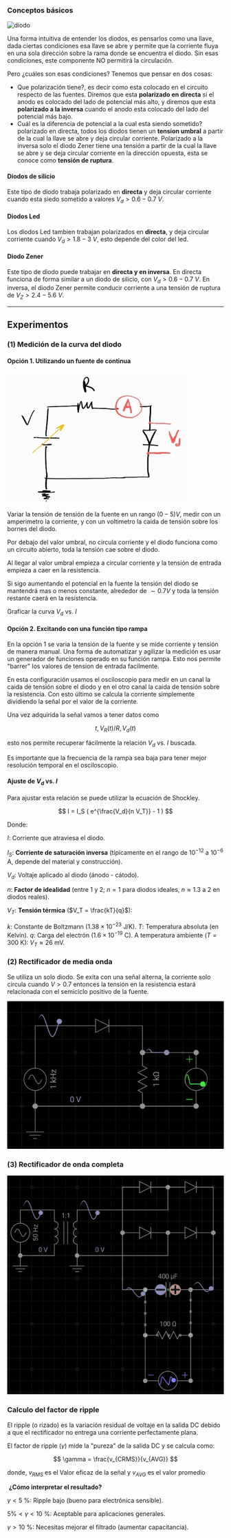 ### Conceptos básicos

![diodo](https://www.electrical4u.com/wp-content/uploads/diode-symbol.jpg)

Una forma intuitiva de entender los diodos, es pensarlos como una llave, dada ciertas condiciones esa llave se abre y permite que la corriente fluya en una sola dirección sobre la rama donde se encuentra el diodo. Sin esas condiciones, este componente NO permitirá la circulación.

Pero ¿cuáles son esas condiciones? Tenemos que pensar en dos cosas:

 - Que polarización tiene?, es decir como esta colocado en el circuito respecto de las fuentes. Diremos que esta **polarizado en directa** si el anodo es colocado del lado de potencial más alto, y diremos que esta **polarizado a la inversa** cuando el anodo esta colocado del lado del potencial más bajo.
 - Cuál es la diferencia de potencial a la cual esta siendo sometido? polarizado en directa, todos los diodos tienen un **tension umbral** a partir de la cual la llave se abre y deja circular corriente. Polarizado a la inversa solo el diodo Zener tiene una tensión a partir de la cual la llave se abre y se deja circular corriente en la dirección opuesta, esta se conoce como **tensión de ruptura**.



#### Diodos de silicio 

Este tipo de diodo trabaja polarizado en **directa** y deja circular corriente cuando esta siedo sometido a valores $V_d >0.6-0.7$ $V$. 

#### Diodos Led 

Los diodos Led tambien trabajan polarizados en **directa**, y deja circular corriente cuando $V_d >1.8-3$ $V$, esto depende del color del led.

#### Diodo Zener

Este tipo de diodo puede trabajar en **directa y en inversa**. 
En directa funciona de forma similar a un diodo de silicio, con $V_d >0.6-0.7$ $V$. En inversa, el diodo Zener permite conducir corriente a una tensión de ruptura de $V_Z > 2.4-5.6$ $V$.

---
## Experimentos

### (1) Medición de la curva del diodo

#### Opción 1. Utilizando un fuente de continua

![diag1](images/diodo_1.jpg)

Variar la tensión de tensión de la fuente en un rango $(0-5)V$, medir con un amperimetro la corriente, y con un voltimetro la caida de tensión sobre los bornes del diodo.

Por debajo del valor umbral, no circula corriente y el diodo funciona como un circuito abierto, toda la tensión cae sobre el diodo.

Al llegar al valor umbral empieza a circular corriente y la tensión de entrada empieza a caer en la resistencia.

Si sigo aumentando el potencial en la fuente la tensión del diodo se mantendrá mas o menos constante, alrededor de $\sim 0.7V$ y toda la tensión restante caerá en la resistencia.

Graficar la curva $V_d$ vs. $I$

#### Opción 2. Excitando con una función tipo rampa

En la opción 1 se varia la tensión de la fuente y se mide corriente y tensión de manera manual. Una forma de automatizar y agilizar la medición es usar un generador de funciones operado en su función rampa. Esto nos permite "barrer" los valores de tension de entrada facilmente. 

En esta configuración usamos el osciloscopio para medir en un canal la caida de tensión sobre el diodo y en el otro canal la caida de tensión sobre la resistencia. Con esto último se calcula la corriente simplemente dividiendo la señal por el valor de la corriente.

Una vez adquirida la señal vamos a tener datos como

$$
t, V_R(t)/R, V_d(t) 
$$

esto nos permite recuperar fácilmente la relación $V_d$ vs. $I$ buscada.

Es importante que la frecuencia de la rampa sea baja para tener mejor resolución temporal en el osciloscopio.

#### Ajuste de $V_d$ vs. $I$

Para ajustar esta relación se puede utilizar la ecuación de Shockley.

$$
I = I_S ( e^{\frac{V_d}{n V_T}} - 1 )
$$

Donde:

$I$: Corriente que atraviesa el diodo.

$I_S$: **Corriente de saturación inversa** (típicamente en el rango de $10^{-12}$ a $10^{-6}$ A, depende del material y construcción).

$V_d$: Voltaje aplicado al diodo (ánodo - cátodo).

$n$: **Factor de idealidad** (entre 1 y 2; $n = 1$ para diodos ideales, $n \approx 1.3$ a 2 en diodos reales).

$V_T$: **Tensión térmica** ($V_T = \frac{kT}{q}$):

$k$: Constante de Boltzmann ($1.38 \times 10^{-23}$ J/K).
$T$: Temperatura absoluta (en Kelvin).
$q$: Carga del electrón ($1.6 \times 10^{-19}$ C).
A temperatura ambiente ($T = 300$ K): $V_T \approx 26$ mV.


### (2) Rectificador de media onda

Se utiliza un solo diodo. Se exita con una señal alterna, la corriente solo circula cuando $V>0.7$ entonces la tensión en la resistencia estará relacionada con el semiciclo positivo de la fuente.

![media_onda](images/rect_media_onda.gif)



### (3) Rectificador de onda completa

![onda_comp](images/rectif_onda_completa.gif)


### Calculo del factor de ripple

El ripple (o rizado) es la variación residual de voltaje en la salida DC debido a que el rectificador no entrega una corriente perfectamente plana.

El factor de ripple ($\gamma$) mide la "pureza" de la salida DC y se calcula como:

$$
\gamma = \frac{v_{CRMS}}{v_{AVG}}
$$

​donde, $v_{RMS}$ es el Valor eficaz de la señal y $v_{AVG}$ es el valor promedio

​
**¿Cómo interpretar el resultado?**

$\gamma< 5$ %: Ripple bajo (bueno para electrónica sensible).

$5\% < \gamma < 10$ %: Aceptable para aplicaciones generales.

$\gamma > 10$ %: Necesitas mejorar el filtrado (aumentar capacitancia).